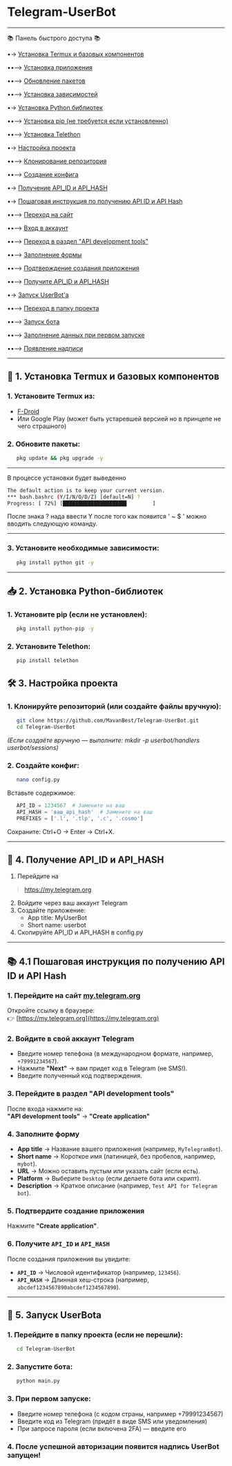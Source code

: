 # Telegram-UserBot

---
📚 Панель быстрого доступа 📚 

•-> [Установка Termux и базовых компонентов](https://github.com/MavanBest/Telegram-UserBot/blob/main/README.md#-1-%D1%83%D1%81%D1%82%D0%B0%D0%BD%D0%BE%D0%B2%D0%BA%D0%B0-termux-%D0%B8-%D0%B1%D0%B0%D0%B7%D0%BE%D0%B2%D1%8B%D1%85-%D0%BA%D0%BE%D0%BC%D0%BF%D0%BE%D0%BD%D0%B5%D0%BD%D1%82%D0%BE%D0%B2) 

••--> [Установка приложения](https://github.com/MavanBest/Telegram-UserBot/blob/main/README.md#1-%D1%83%D1%81%D1%82%D0%B0%D0%BD%D0%BE%D0%B2%D0%B8%D1%82%D0%B5-termux-%D0%B8%D0%B7)

••--> [Обновление пакетов](https://github.com/MavanBest/Telegram-UserBot/blob/main/README.md#2-%D0%BE%D0%B1%D0%BD%D0%BE%D0%B2%D0%B8%D1%82%D0%B5-%D0%BF%D0%B0%D0%BA%D0%B5%D1%82%D1%8B) 

••--> [Установка зависимостей](https://github.com/MavanBest/Telegram-UserBot/blob/main/README.md#3-%D1%83%D1%81%D1%82%D0%B0%D0%BD%D0%BE%D0%B2%D0%B8%D1%82%D0%B5-%D0%BD%D0%B5%D0%BE%D0%B1%D1%85%D0%BE%D0%B4%D0%B8%D0%BC%D1%8B%D0%B5-%D0%B7%D0%B0%D0%B2%D0%B8%D1%81%D0%B8%D0%BC%D0%BE%D1%81%D1%82%D0%B8)

•-> [Установка Python библиотек](https://github.com/MavanBest/Telegram-UserBot/blob/main/README.md#-2-%D1%83%D1%81%D1%82%D0%B0%D0%BD%D0%BE%D0%B2%D0%BA%D0%B0-python-%D0%B1%D0%B8%D0%B1%D0%BB%D0%B8%D0%BE%D1%82%D0%B5%D0%BA) 

••--> [Установка pip (не требуется если установленно) ](https://github.com/MavanBest/Telegram-UserBot/blob/main/README.md#1-%D1%83%D1%81%D1%82%D0%B0%D0%BD%D0%BE%D0%B2%D0%B8%D1%82%D0%B5-pip-%D0%B5%D1%81%D0%BB%D0%B8-%D0%BD%D0%B5-%D1%83%D1%81%D1%82%D0%B0%D0%BD%D0%BE%D0%B2%D0%BB%D0%B5%D0%BD) 

••--> [Установка Telethon](https://github.com/MavanBest/Telegram-UserBot/blob/main/README.md#2-%D1%83%D1%81%D1%82%D0%B0%D0%BD%D0%BE%D0%B2%D0%B8%D1%82%D0%B5-telethon)

•-> [Настройка проекта](https://github.com/MavanBest/Telegram-UserBot/blob/main/README.md#-3-%D0%BD%D0%B0%D1%81%D1%82%D1%80%D0%BE%D0%B9%D0%BA%D0%B0-%D0%BF%D1%80%D0%BE%D0%B5%D0%BA%D1%82%D0%B0) 

••--> [Клонирование репозитория](https://github.com/MavanBest/Telegram-UserBot/blob/main/README.md#1-%D0%BA%D0%BB%D0%BE%D0%BD%D0%B8%D1%80%D1%83%D0%B9%D1%82%D0%B5-%D1%80%D0%B5%D0%BF%D0%BE%D0%B7%D0%B8%D1%82%D0%BE%D1%80%D0%B8%D0%B9-%D0%B8%D0%BB%D0%B8-%D1%81%D0%BE%D0%B7%D0%B4%D0%B0%D0%B9%D1%82%D0%B5-%D1%84%D0%B0%D0%B9%D0%BB%D1%8B-%D0%B2%D1%80%D1%83%D1%87%D0%BD%D1%83%D1%8E)

••--> [Создание конфига](https://github.com/MavanBest/Telegram-UserBot/blob/main/README.md#2-%D1%81%D0%BE%D0%B7%D0%B4%D0%B0%D0%B9%D1%82%D0%B5-%D0%BA%D0%BE%D0%BD%D1%84%D0%B8%D0%B3)

•-> [Получение API_ID и API_HASH](https://github.com/MavanBest/Telegram-UserBot/blob/main/README.md#-4-%D0%BF%D0%BE%D0%BB%D1%83%D1%87%D0%B5%D0%BD%D0%B8%D0%B5-api_id-%D0%B8-api_hash) 

•-> [Пошаговая инструкция по получению API ID и API Hash]() 

••--> [Переход на сайт](https://github.com/MavanBest/Telegram-UserBot/blob/main/README.md#1-%D0%BF%D0%B5%D1%80%D0%B5%D0%B9%D0%B4%D0%B8%D1%82%D0%B5-%D0%BD%D0%B0-%D1%81%D0%B0%D0%B9%D1%82-mytelegramorg) 

••--> [Вход в аккаунт](https://github.com/MavanBest/Telegram-UserBot/blob/main/README.md#2-%D0%B2%D0%BE%D0%B9%D0%B4%D0%B8%D1%82%D0%B5-%D0%B2-%D1%81%D0%B2%D0%BE%D0%B9-%D0%B0%D0%BA%D0%BA%D0%B0%D1%83%D0%BD%D1%82-telegram) 

••--> [Переход в раздел "API development tools"](https://github.com/MavanBest/Telegram-UserBot/blob/main/README.md#3-%D0%BF%D0%B5%D1%80%D0%B5%D0%B9%D0%B4%D0%B8%D1%82%D0%B5-%D0%B2-%D1%80%D0%B0%D0%B7%D0%B4%D0%B5%D0%BB-api-development-tools) 

••--> [Заполнение формы](https://github.com/MavanBest/Telegram-UserBot/blob/main/README.md#4-%D0%B7%D0%B0%D0%BF%D0%BE%D0%BB%D0%BD%D0%B8%D1%82%D0%B5-%D1%84%D0%BE%D1%80%D0%BC%D1%83) 

••--> [Подтверждение создания приложения](https://github.com/MavanBest/Telegram-UserBot/blob/main/README.md#5-%D0%BF%D0%BE%D0%B4%D1%82%D0%B2%D0%B5%D1%80%D0%B4%D0%B8%D1%82%D0%B5-%D1%81%D0%BE%D0%B7%D0%B4%D0%B0%D0%BD%D0%B8%D0%B5-%D0%BF%D1%80%D0%B8%D0%BB%D0%BE%D0%B6%D0%B5%D0%BD%D0%B8%D1%8F) 

••--> [Получите API_ID и API_HASH](https://github.com/MavanBest/Telegram-UserBot/blob/main/README.md#6-%D0%BF%D0%BE%D0%BB%D1%83%D1%87%D0%B8%D1%82%D0%B5-api_id-%D0%B8-api_hash)

•-> [Запуск UserBot'а](https://github.com/MavanBest/Telegram-UserBot/blob/main/README.md#-5-%D0%B7%D0%B0%D0%BF%D1%83%D1%81%D0%BA-userbot%D0%B0) 

••--> [Переход в папку проекта](https://github.com/MavanBest/Telegram-UserBot/blob/main/README.md#1-%D0%BF%D0%B5%D1%80%D0%B5%D0%B9%D0%B4%D0%B8%D1%82%D0%B5-%D0%B2-%D0%BF%D0%B0%D0%BF%D0%BA%D1%83-%D0%BF%D1%80%D0%BE%D0%B5%D0%BA%D1%82%D0%B0-%D0%B5%D1%81%D0%BB%D0%B8-%D0%BD%D0%B5-%D0%BF%D0%B5%D1%80%D0%B5%D1%88%D0%BB%D0%B8) 

••--> [Запуск бота](https://github.com/MavanBest/Telegram-UserBot/blob/main/README.md#2-%D0%B7%D0%B0%D0%BF%D1%83%D1%81%D1%82%D0%B8%D1%82%D0%B5-%D0%B1%D0%BE%D1%82%D0%B0) 

••--> [Заполнение данных при первом запуске](https://github.com/MavanBest/Telegram-UserBot/blob/main/README.md#3-%D0%BF%D1%80%D0%B8-%D0%BF%D0%B5%D1%80%D0%B2%D0%BE%D0%BC-%D0%B7%D0%B0%D0%BF%D1%83%D1%81%D0%BA%D0%B5) 

••--> [Появление надписи](https://github.com/MavanBest/Telegram-UserBot/blob/main/README.md#4-%D0%BF%D0%BE%D1%81%D0%BB%D0%B5-%D1%83%D1%81%D0%BF%D0%B5%D1%88%D0%BD%D0%BE%D0%B9-%D0%B0%D0%B2%D1%82%D0%BE%D1%80%D0%B8%D0%B7%D0%B0%D1%86%D0%B8%D0%B8-%D0%BF%D0%BE%D1%8F%D0%B2%D0%B8%D1%82%D1%81%D1%8F-%D0%BD%D0%B0%D0%B4%D0%BF%D0%B8%D1%81%D1%8C-userbot-%D0%B7%D0%B0%D0%BF%D1%83%D1%89%D0%B5%D0%BD)

---

## 🔧 1. Установка Termux и базовых компонентов
### **1. Установите Termux из:**
   - [F-Droid](https://f-droid.org/packages/com.termux) 
   - Или Google Play (может быть устаревшей версией но в принцепе не чего страшного)

### **2. Обновите пакеты:**
  
```bash
   pkg update && pkg upgrade -y
   ```

---
В процессе установки будет выведенно 
```bash
The default action is to keep your current version.
*** bash.bashrc (Y/I/N/O/D/Z) [default=N] ?
Progress: [ 72%] [████████████████████▋        ]
   ```

После знака ? нада ввести Y после того как появится 
' ~ $ ' можно вводить следующую команду.

---

### **3. Установите необходимые зависимости:**
  
```bash
   pkg install python git -y
   ```

---

## 📥 2. Установка Python-библиотек
### **1. Установите pip (если не установлен):**
  
```bash
   pkg install python-pip -y
   ```

### **2. Установите Telethon:**
  
```bash
   pip install telethon
   ```


## 🛠 3. Настройка проекта
### **1. Клонируйте репозиторий (или создайте файлы вручную):**
  
```bash
   git clone https://github.com/MavanBest/Telegram-UserBot.git
   cd Telegram-UserBot
   ```

   *(Если создаёте вручную — выполните: mkdir -p userbot/handlers userbot/sessions)*

### **2. Создайте конфиг:**
  
```bash
   nano config.py
   ```

   Вставьте содержимое:
  
```python
   API_ID = 1234567  # Замените на ваш
   API_HASH = 'ваш_api_hash'  # Замените на ваш
   PREFIXES = ['.l', '.tlp', '.c', '.cosmo']
   ```

   Сохраните: Ctrl+O → Enter → Ctrl+X.

---

## 🔑 4. Получение API_ID и API_HASH
1. Перейдите на
> https://my.telegram.org
2. Войдите через ваш аккаунт Telegram
3. Создайте приложение:
   - App title: MyUserBot
   - Short name: userbot
4. Скопируйте API_ID и API_HASH в config.py

---
## 📚 4.1 Пошаговая инструкция по получению API ID и API Hash

### **1. Перейдите на сайт [my.telegram.org](https://my.telegram.org)**
Откройте ссылку в браузере:  
👉 [https://my.telegram.org](https://my.telegram.org)  

### **2. Войдите в свой аккаунт Telegram**
- Введите номер телефона (в международном формате, например, `+79991234567`).  
- Нажмите **"Next"** → вам придет код в Telegram (не SMS!).  
- Введите полученный код подтверждения.  

### **3. Перейдите в раздел "API development tools"**
После входа нажмите на:  
**"API development tools"** → **"Create application"**  

### **4. Заполните форму**
- **App title** → Название вашего приложения (например, `MyTelegramBot`).  
- **Short name** → Короткое имя (латиницей, без пробелов, например, `mybot`).  
- **URL** → Можно оставить пустым или указать сайт (если есть).  
- **Platform** → Выберите `Desktop` (если делаете бота или скрипт).  
- **Description** → Краткое описание (например, `Test API for Telegram bot`).  

### **5. Подтвердите создание приложения**
Нажмите **"Create application"**.  

### **6. Получите `API_ID` и `API_HASH`**
После создания приложения вы увидите:  
- **`API_ID`** → Числовой идентификатор (например, `123456`).  
- **`API_HASH`** → Длинная хеш-строка (например, `abcdef1234567890abcdef1234567890`).  

---

## 🚀 5. Запуск UserBotа
### **1. Перейдите в папку проекта (если не перешли):**
  
```bash
   cd Telegram-UserBot
   ```

### **2. Запустите бота:**
  
```bash
   python main.py
   ```

### **3. При первом запуске:**
   - Введите номер телефона (с кодом страны, например +79991234567)
   - Введите код из Telegram (придёт в виде SMS или уведомления)
   - При запросе пароля (если включена 2FA) — введите его

### **4. После успешной авторизации появится надпись UserBot запущен!**
